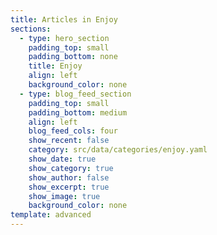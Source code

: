 ```yaml
---
title: Articles in Enjoy
sections:
  - type: hero_section
    padding_top: small
    padding_bottom: none
    title: Enjoy
    align: left
    background_color: none
  - type: blog_feed_section
    padding_top: small
    padding_bottom: medium
    align: left
    blog_feed_cols: four
    show_recent: false
    category: src/data/categories/enjoy.yaml
    show_date: true
    show_category: true
    show_author: false
    show_excerpt: true
    show_image: true
    background_color: none
template: advanced
---
```

